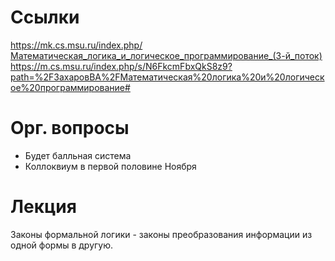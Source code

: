 # Ссылки 
https://mk.cs.msu.ru/index.php/Математическая_логика_и_логическое_программирование_(3-й_поток)
https://m.cs.msu.ru/index.php/s/N6FkcmFbxQkS8z9?path=%2FЗахаровВА%2FМатематическая%20логика%20и%20логическое%20программирование#

# Орг. вопросы

* Будет балльная система
* Коллоквиум в первой половине Ноября

# Лекция
Законы формальной логики - законы преобразования информации из одной формы в другую. 
